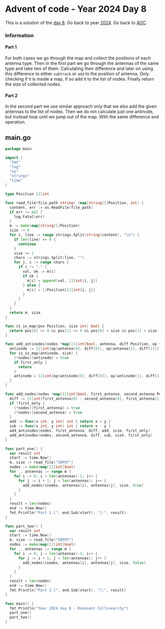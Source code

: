 # Advent of code - Year 2024 Day 8

This is a solution of the [day 8](https://adventofcode.com/2024/day/8). Go back to year [2024](2024.md). Go back to [AOC](../adventofcode.md).

### Information

#### Part 1

For both cases we go through the map and collect the positions of each antenna type. Then in the first part we go through the antennas of the same type and take two of them. Calculating their difference and later on using this difference to either `subtrack` or `add` to the position of antenna. Only checking if it is inside a map, if so add it to the list of nodes. Finally return the size of collected nodes.

#### Part 2

In the second part we use similar approach only that we also add the given antennas to the list of nodes. Then we do not calculate just one antinode, but instead loop until we jump out of the map. With the same difference and operation.

## main.go

```go
package main

import (
  "fmt"
  "log"
  "os"
  "strings"
  "time"
)

type Position [2]int

func read_file(file_path string) (map[string][]Position, int) {
  content, err := os.ReadFile(file_path)
  if err != nil {
    log.Fatal(err)
  }
  m := make(map[string][]Position)
  size := 0
  for i, line := range strings.Split(string(content), "\n") {
    if len(line) == 0 {
      continue
    }
    size += 1
    chars := strings.Split(line, "")
    for j, c := range chars {
      if c != "." {
        val, ok := m[c]
        if ok {
          m[c] = append(val, [2]int{i, j})
        } else {
          m[c] = []Position{[2]int{i, j}}
        }
      }
    }
  }
  return m, size
}

func is_in_map(pos Position, size int) bool {
  return pos[0] >= 0 && pos[1] >= 0 && pos[0] < size && pos[1] < size
}

func add_antinodes(nodes *map[[2]int]bool, antenna, diff Position, op func(int, int) int, size int, first_only bool) {
  antinode := [2]int{op(antenna[0], diff[0]), op(antenna[1], diff[1])}
  for is_in_map(antinode, size) {
    (*nodes)[antinode] = true
    if first_only {
      return
    }
    antinode = [2]int{op(antinode[0], diff[0]), op(antinode[1], diff[1])}
  }
}

func add_nodes(nodes *map[[2]int]bool, first_antenna, second_antenna Position, size int, first_only bool) {
  diff := [2]int{first_antenna[0] - second_antenna[0], first_antenna[1] - second_antenna[1]}
  if !first_only {
    (*nodes)[first_antenna] = true
    (*nodes)[second_antenna] = true
  }
  add := func(x int, y int) int { return x + y }
  sub := func(x int, y int) int { return x - y }
  add_antinodes(nodes, first_antenna, diff, add, size, first_only)
  add_antinodes(nodes, second_antenna, diff, sub, size, first_only)
}

func part_one() {
  var result int
  start := time.Now()
  m, size := read_file("INPUT")
  nodes := make(map[[2]int]bool)
  for _, antennas := range m {
    for i := 0; i < len(antennas)-1; i++ {
      for j := i + 1; j < len(antennas); j++ {
        add_nodes(&nodes, antennas[i], antennas[j], size, true)
      }
    }
  }
  result = len(nodes)
  end := time.Now()
  fmt.Println("Part 1 [", end.Sub(start), "]:", result)
}

func part_two() {
  var result int
  start := time.Now()
  m, size := read_file("INPUT")
  nodes := make(map[[2]int]bool)
  for _, antennas := range m {
    for i := 0; i < len(antennas)-1; i++ {
      for j := i + 1; j < len(antennas); j++ {
        add_nodes(&nodes, antennas[i], antennas[j], size, false)
      }
    }
  }
  result = len(nodes)
  end := time.Now()
  fmt.Println("Part 2 [", end.Sub(start), "]:", result)
}

func main() {
  fmt.Println("Year 2024 day 8 - Resonant Collinearity")
  part_one()
  part_two()
}
```

